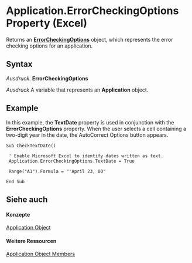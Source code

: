 
# Application.ErrorCheckingOptions Property (Excel)

Returns an  **[ErrorCheckingOptions](f62d3b08-a08f-d028-8e33-4bfd8799dc44.md)** object, which represents the error checking options for an application.


## Syntax

 _Ausdruck_. **ErrorCheckingOptions**

 _Ausdruck_ A variable that represents an **Application** object.


## Example

In this example, the  **TextDate** property is used in conjunction with the **ErrorCheckingOptions** property. When the user selects a cell containing a two-digit year in the date, the AutoCorrect Options button appears.


```
Sub CheckTextDate() 
 
 ' Enable Microsoft Excel to identify dates written as text. 
 Application.ErrorCheckingOptions.TextDate = True 
 
 Range("A1").Formula = "'April 23, 00" 
 
End Sub 

```


## Siehe auch


#### Konzepte


[Application Object](19b73597-5cf9-4f56-8227-b5211f657f6f.md)
#### Weitere Ressourcen


[Application Object Members](http://msdn.microsoft.com/library/4cb9ca42-8d07-cc9c-2d80-4eb9a5921e1e%28Office.15%29.aspx)
